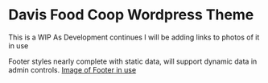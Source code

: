 Davis Food Coop Wordpress Theme
===

This is a WIP
As Development continues I will be adding links to photos of it in use

Footer styles nearly complete with static data, will support dynamic data in admin controls.
[Image of Footer in use](https://imgur.com/a/6dmMdeo)